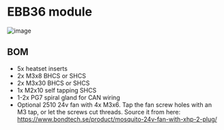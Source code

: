 # EBB36 module

![image](https://github.com/BondtechAB/Voron/assets/37978198/eeb14425-eced-4afa-bbe8-96fe853cf7af)

## BOM

*   5x heatset inserts
*   2x M3x8 BHCS or SHCS
*   2x M3x30 BHCS or SHCS
*   1x M2x10 self tapping SHCS
*   1-2x PG7 spiral gland for CAN wiring
*   Optional 2510 24v fan with 4x M3x6. Tap the fan screw holes with an M3 tap, or let the screws cut threads. Source it from here: https://www.bondtech.se/product/mosquito-24v-fan-with-xhp-2-plug/
